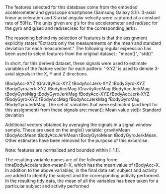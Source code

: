 The features selected for this database come from the embeded accelerometer and gyroscope smartphone (Samsung Galaxy S II). 3-axial linear acceleration and 3-axial angular velocity were captured at a constant rate of 50Hz. The units given are g’s for the accelerometer and rad/sec for the gyro and g/sec and rad/sec/sec for the corresponding jerks.

The reasoning behind my selection of features is that the assignment explicitly states "Extracts only the measurements on the mean and standard deviation for each measurement." The following regular expression has been used to select features from the original dataset : "mean\(\)", "std\(\)"

In short, for this derived dataset, these signals were used to estimate variables of the feature vector for each pattern: '-XYZ' is used to denote 3-axial signals in the X, Y and Z directions.

tBodyAcc-XYZ tGravityAcc-XYZ tBodyAccJerk-XYZ tBodyGyro-XYZ tBodyGyroJerk-XYZ tBodyAccMag tGravityAccMag tBodyAccJerkMag tBodyGyroMag tBodyGyroJerkMag fBodyAcc-XYZ fBodyAccJerk-XYZ fBodyGyro-XYZ fBodyAccMag fBodyAccJerkMag fBodyGyroMag fBodyGyroJerkMag. The set of variables that were estimated (and kept for this assignment) from these signals are: mean(): Mean value std(): Standard deviation

Additional vectors obtained by averaging the signals in a signal window sample. These are used on the angle() variable:
gravityMean tBodyAccMean tBodyAccJerkMean tBodyGyroMean tBodyGyroJerkMean. Other estimates have been removed for the purpose of this excercise.

Note: features are normalized and bounded within [-1,1].

The resulting variable names are of the following form: timeBodyAcceleration-mean()-X, which has the mean value of tBodyAcc-X. In addition to the above variables, in the final data set, subject and activity are added to identify the subject and the corresponding activity performed. In the resulting tidy data, the mean of all the variables has been taken for a particular subject and activity performed
